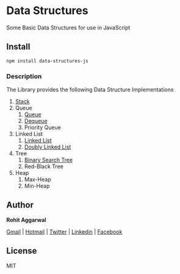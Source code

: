# Data Structures

Some Basic Data Structures for use in JavaScript

## Install

```
npm install data-structures-js
```

### Description
The Library provides the following Data Structure Implementations

1. [Stack](https://github.com/errohitagg/data-structures-js/wiki/Stack)
2. Queue
    1. [Queue](https://github.com/errohitagg/data-structures-js/wiki/Queue)
    2. [Dequeue](https://github.com/errohitagg/data-structures-js/wiki/Dequeue)
    3. Priority Queue
3. Linked List
    1. [Linked List](https://github.com/errohitagg/data-structures-js/wiki/Linked-List)
    2. [Doubly Linked List](https://github.com/errohitagg/data-structures-js/wiki/Doubly-Linked-List)
4. Tree
    1. [Binary Search Tree](https://github.com/errohitagg/data-structures-js/wiki/Binary-Search-Tree)
    2. Red-Black Tree
5. Heap
    1. Max-Heap
    2. Min-Heap

## Author
**Rohit Aggarwal**

[Gmail](mailto:er.rohitaggarwal1989@gmail.com) | 
[Hotmail](mailto:rohit_cse1989@hotmail.com) | 
[Twitter](https://twitter.com/ErRohitAgg) | 
[Linkedin](https://in.linkedin.com/in/errohitaggarwal) | 
[Facebook](https://www.facebook.com/er.rohitaggarwal)

## License
MIT